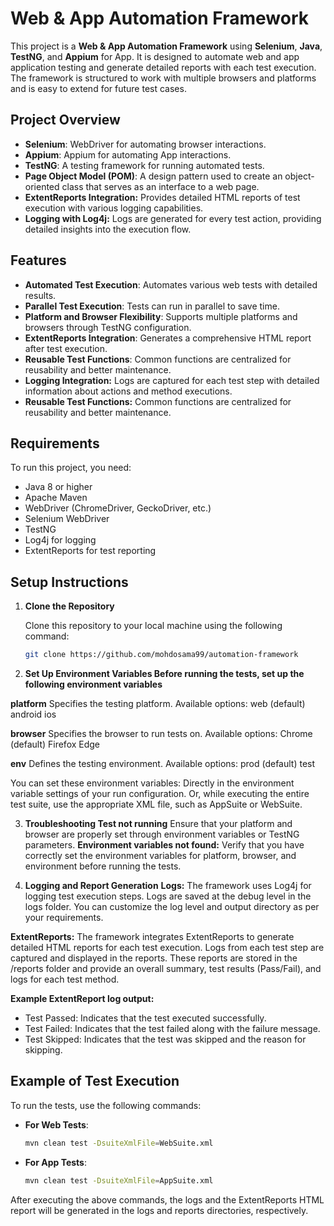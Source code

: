 # Web & App Automation Framework

This project is a **Web & App Automation Framework** using **Selenium**, **Java**, **TestNG**, and **Appium** for App. It is designed to automate web and app application testing and generate detailed reports with each test execution. The framework is structured to work with multiple browsers and platforms and is easy to extend for future test cases.

## Project Overview

- **Selenium**: WebDriver for automating browser interactions.
- **Appium**: Appium for automating App interactions.
- **TestNG**: A testing framework for running automated tests.
- **Page Object Model (POM)**: A design pattern used to create an object-oriented class that serves as an interface to a web page.
- **ExtentReports Integration:** Provides detailed HTML reports of test execution with various logging capabilities.
- **Logging with Log4j:** Logs are generated for every test action, providing detailed insights into the execution flow.

## Features

- **Automated Test Execution**: Automates various web tests with detailed results.
- **Parallel Test Execution**: Tests can run in parallel to save time.
- **Platform and Browser Flexibility**: Supports multiple platforms and browsers through TestNG configuration.
- **ExtentReports Integration**: Generates a comprehensive HTML report after test execution.
- **Reusable Test Functions**: Common functions are centralized for reusability and better maintenance.
- **Logging Integration:** Logs are captured for each test step with detailed information about actions and method executions.
- **Reusable Test Functions:** Common functions are centralized for reusability and better maintenance.

## Requirements

To run this project, you need:

- Java 8 or higher
- Apache Maven
- WebDriver (ChromeDriver, GeckoDriver, etc.)
- Selenium WebDriver
- TestNG
- Log4j for logging
- ExtentReports for test reporting

## Setup Instructions

1. **Clone the Repository**

   Clone this repository to your local machine using the following command:
   
   ```bash
   git clone https://github.com/mohdosama99/automation-framework


2. **Set Up Environment Variables Before running the tests, set up the following environment variables**

**platform** Specifies the testing platform.
Available options:
web (default)
android
ios

**browser** Specifies the browser to run tests on.
Available options:
Chrome (default)
Firefox
Edge

**env** Defines the testing environment.
Available options:
prod (default)
test

You can set these environment variables:
Directly in the environment variable settings of your run configuration.
Or, while executing the entire test suite, use the appropriate XML file, such as AppSuite or WebSuite.

3. **Troubleshooting Test not running**
Ensure that your platform and browser are properly set through environment variables or TestNG parameters.
**Environment variables not found:** Verify that you have correctly set the environment variables for platform, browser, and environment before running the tests.

4. **Logging and Report Generation**
**Logs:** The framework uses Log4j for logging test execution steps. Logs are saved at the debug level in the logs folder. You can customize the log level and output directory as per your requirements.

**ExtentReports:** The framework integrates ExtentReports to generate detailed HTML reports for each test execution. Logs from each test step are captured and displayed in the reports.
These reports are stored in the /reports folder and provide an overall summary, test results (Pass/Fail), and logs for each test method.

**Example ExtentReport log output:**
- Test Passed: Indicates that the test executed successfully.
- Test Failed: Indicates that the test failed along with the failure message.
- Test Skipped: Indicates that the test was skipped and the reason for skipping.

## Example of Test Execution

To run the tests, use the following commands:

- **For Web Tests**:
   ```bash
   mvn clean test -DsuiteXmlFile=WebSuite.xml
   
- **For App Tests**:
   ```bash
   mvn clean test -DsuiteXmlFile=AppSuite.xml

After executing the above commands, the logs and the ExtentReports HTML report will be generated in the logs and reports directories, respectively.
